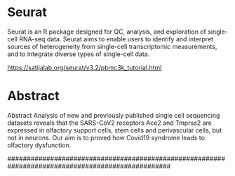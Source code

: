 # Seurat

Seurat is an R package designed for QC, analysis, and exploration of single-cell RNA-seq data. 
Seurat aims to enable users to identify and interpret sources of heterogeneity from single-cell transcriptomic measurements, and to integrate diverse types of single-cell data.

https://satijalab.org/seurat/v3.2/pbmc3k_tutorial.html

# Abstract

Abstract
Analysis of new and previously published single cell sequencing datasets reveals that the
SARS-CoV2 receptors Ace2 and Tmprss2 are expressed in olfactory support cells, stem cells and perivascular cells, but not in neurons. 
Our aim is to proved how Covid19 syndrome leads to olfactory dysfunction.

##################################################################################################

